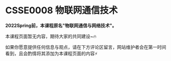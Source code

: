 
# CSSE0008 物联网通信技术

**2022Spring前，本课程原名"物联网通信与网络技术"。**

本课程页面暂无内容，期待大家的共同建设\~🔥

如果你愿意提供任何信息与观点，请在下方评论区留言，网站维护者会在第一时间看到，且会酌情将其添加为本课程页面的内容⚡️
